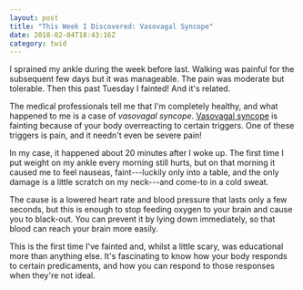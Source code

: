 ```yaml
---
layout: post
title: "This Week I Discovered: Vasovagal Syncope"
date: 2018-02-04T18:43:16Z
category: twid
---
```


I sprained my ankle during the week before last. Walking was painful for the
subsequent few days but it was manageable. The pain was moderate but tolerable.
Then this past Tuesday I fainted! And it's related.

The medical professionals tell me that I'm completely healthy, and what happened
to me is a case of *vasovagal syncope*. [Vasovagal
syncope](https://www.mayoclinic.org/diseases-conditions/vasovagal-syncope/symptoms-causes/syc-20350527)
is fainting because of your body overreacting to certain triggers. One of these
triggers is pain, and it needn't even be severe pain!

In my case, it happened about 20 minutes after I woke up. The first time I put
weight on my ankle every morning still hurts, but on that morning it caused me
to feel nauseas, faint---luckily only into a table, and the only damage is a
little scratch on my neck---and come-to in a cold sweat.

The cause is a lowered heart rate and blood pressure that lasts only a few
seconds, but this is enough to stop feeding oxygen to your brain and cause you
to black-out. You can prevent it by lying down immediately, so that blood can
reach your brain more easily.

This is the first time I've fainted and, whilst a little scary, was educational
more than anything else. It's fascinating to know how your body responds to
certain predicaments, and how you can respond to those responses when they're
not ideal.
